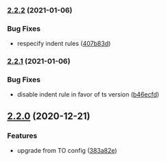 ### [2.2.2](https://github.com/alampros/eslint-config-vectron/compare/v2.2.1...v2.2.2) (2021-01-06)


### Bug Fixes

* respecify indent rules ([407b83d](https://github.com/alampros/eslint-config-vectron/commit/407b83de11402094a39f5cbbff8523237d94d583))

### [2.2.1](https://github.com/alampros/eslint-config-vectron/compare/v2.2.0...v2.2.1) (2021-01-06)


### Bug Fixes

* disable indent rule in favor of ts version ([b46ecfd](https://github.com/alampros/eslint-config-vectron/commit/b46ecfdc661f79d81b66a52ed0b4659d828294d7))

## [2.2.0](https://github.com/alampros/eslint-config-vectron/compare/v2.1.0...v2.2.0) (2020-12-21)


### Features

* upgrade from TO config ([383a82e](https://github.com/alampros/eslint-config-vectron/commit/383a82ece6728bff86595de04f5675ccc866b06e))
